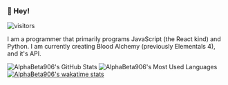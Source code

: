 ### 👋 Hey!
![visitors](https://visitor-badge.laobi.icu/badge?page_id=AlphaBeta906.AlphaBeta906)

I am a programmer that primarily programs JavaScript (the React kind) and Python. I am currently creating Blood Alchemy (previously Elementals 4), and it's API.

![AlphaBeta906's GitHub Stats](https://github-readme-stats.vercel.app/api?username=AlphaBeta906&show_icons=true&theme=dark&line_height=40)
![AlphaBeta906's Most Used Languages](https://gh-readme-stats.krish-the-dev.vercel.app/api/top-langs/?username=AlphaBeta906&show_icons=true&theme=dark)
[![AlphaBeta906's wakatime stats](https://github-readme-stats.vercel.app/api/wakatime?username=AlphaBeta906)](https://github.com/AlphaBeta906/github-readme-stats)
